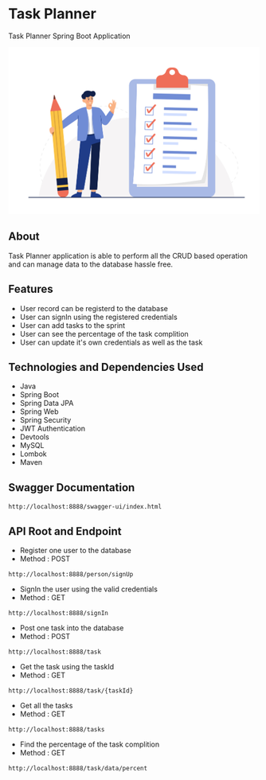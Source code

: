 # Task Planner
Task Planner Spring Boot Application


![](https://github.com/Suresh170411/PayPal_assignment/blob/main/Images/Checklist.jpg)

## About
Task Planner application is able to perform all the CRUD based operation and can manage data to the database
hassle free.

## Features

- User record can be registerd to the database
- User can signIn using the registered credentials
- User can add tasks to the sprint
- User can see the percentage of the task complition
- User can update it's own credentials as well as the task



## Technologies and Dependencies Used
- Java
- Spring Boot
- Spring Data JPA
- Spring Web
- Spring Security
- JWT Authentication
- Devtools
- MySQL
- Lombok
- Maven

## Swagger Documentation
```
http://localhost:8888/swagger-ui/index.html
```

## API Root and Endpoint

- Register one user to the database
- Method : POST
```
http://localhost:8888/person/signUp
```
- SignIn the user using the valid credentials
- Method : GET
```
http://localhost:8888/signIn
```
- Post one task into the database
- Method : POST
```
http://localhost:8888/task
```
- Get the task using the taskId
- Method : GET
```
http://localhost:8888/task/{taskId}
```

- Get all the tasks
- Method : GET
```
http://localhost:8888/tasks
```

- Find the percentage of the task complition
- Method : GET
```
http://localhost:8888/task/data/percent
```
